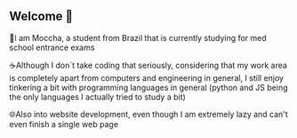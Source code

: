## Welcome 👋
<p>🐰I am Moccha, a student from Brazil that is currently studying for med school entrance exams</p>
<p>☕Although I don´t take coding that seriously, considering that my work area is completely apart from computers and engineering in general, I still enjoy tinkering a bit with programming languages in general (python and JS being the only languages I actually tried to study a bit)</p>
<p>🌐Also into website development, even though I am extremely lazy and can't even finish a single web page</p>

<!--
**macchiapresso/macchiapresso** is a ✨ _special_ ✨ repository because its `README.md` (this file) appears on your GitHub profile.

Here are some ideas to get you started:

- 🔭 I’m currently working on ...
- 🌱 I’m currently learning ...
- 👯 I’m looking to collaborate on ...
- 🤔 I’m looking for help with ...
- 💬 Ask me about ...
- 📫 How to reach me: ...
- 😄 Pronouns: ...
- ⚡ Fun fact: ...
-->
